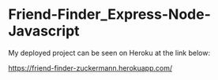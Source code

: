 # Friend-Finder_Express-Node-Javascript


My deployed project can be seen on Heroku at the link below:

https://friend-finder-zuckermann.herokuapp.com/
